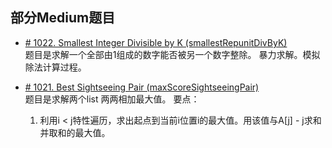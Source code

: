 ## 部分Medium题目

* [# 1022. Smallest Integer Divisible by K (smallestRepunitDivByK)](https://leetcode.com/problems/smallest-integer-divisible-by-k/)  
题目是求解一个全部由1组成的数字能否被另一个数字整除。 
暴力求解。模拟除法计算过程。
 
* [# 1021. Best Sightseeing Pair (maxScoreSightseeingPair)](https://leetcode.com/problems/best-sightseeing-pair/)  
题目是求解两个list 两两相加最大值。
要点：
    1. 利用i < j特性遍历，求出起点到当前i位置i的最大值。用该值与A[j] - j求和并取和的最大值。
    
 
    